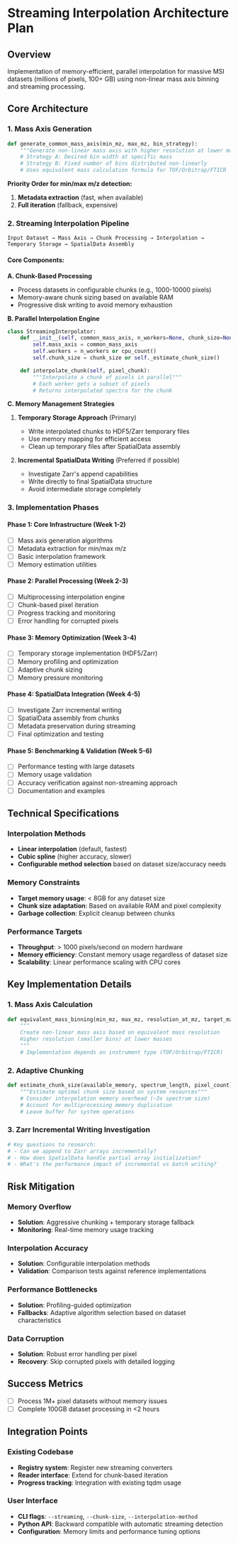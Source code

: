 # Streaming Interpolation Architecture Plan

## Overview
Implementation of memory-efficient, parallel interpolation for massive MSI datasets (millions of pixels, 100+ GB) using non-linear mass axis binning and streaming processing.

## Core Architecture

### 1. Mass Axis Generation
```python
def generate_common_mass_axis(min_mz, max_mz, bin_strategy):
    """Generate non-linear mass axis with higher resolution at lower masses"""
    # Strategy A: Desired bin width at specific mass
    # Strategy B: Fixed number of bins distributed non-linearly
    # Uses equivalent mass calculation formula for TOF/Orbitrap/FTICR
```

**Priority Order for min/max m/z detection:**
1. **Metadata extraction** (fast, when available)
2. **Full iteration** (fallback, expensive)

### 2. Streaming Interpolation Pipeline

```
Input Dataset → Mass Axis → Chunk Processing → Interpolation → Temporary Storage → SpatialData Assembly
```

#### Core Components:

**A. Chunk-Based Processing**
- Process datasets in configurable chunks (e.g., 1000-10000 pixels)
- Memory-aware chunk sizing based on available RAM
- Progressive disk writing to avoid memory exhaustion

**B. Parallel Interpolation Engine**
```python
class StreamingInterpolator:
    def __init__(self, common_mass_axis, n_workers=None, chunk_size=None):
        self.mass_axis = common_mass_axis
        self.workers = n_workers or cpu_count()
        self.chunk_size = chunk_size or self._estimate_chunk_size()

    def interpolate_chunk(self, pixel_chunk):
        """Interpolate a chunk of pixels in parallel"""
        # Each worker gets a subset of pixels
        # Returns interpolated spectra for the chunk
```

**C. Memory Management Strategies**

1. **Temporary Storage Approach** (Primary)
   - Write interpolated chunks to HDF5/Zarr temporary files
   - Use memory mapping for efficient access
   - Clean up temporary files after SpatialData assembly

2. **Incremental SpatialData Writing** (Preferred if possible)
   - Investigate Zarr's append capabilities
   - Write directly to final SpatialData structure
   - Avoid intermediate storage completely

### 3. Implementation Phases

#### Phase 1: Core Infrastructure (Week 1-2)
- [ ] Mass axis generation algorithms
- [ ] Metadata extraction for min/max m/z
- [ ] Basic interpolation framework
- [ ] Memory estimation utilities

#### Phase 2: Parallel Processing (Week 2-3)
- [ ] Multiprocessing interpolation engine
- [ ] Chunk-based pixel iteration
- [ ] Progress tracking and monitoring
- [ ] Error handling for corrupted pixels

#### Phase 3: Memory Optimization (Week 3-4)
- [ ] Temporary storage implementation (HDF5/Zarr)
- [ ] Memory profiling and optimization
- [ ] Adaptive chunk sizing
- [ ] Memory pressure monitoring

#### Phase 4: SpatialData Integration (Week 4-5)
- [ ] Investigate Zarr incremental writing
- [ ] SpatialData assembly from chunks
- [ ] Metadata preservation during streaming
- [ ] Final optimization and testing

#### Phase 5: Benchmarking & Validation (Week 5-6)
- [ ] Performance testing with large datasets
- [ ] Memory usage validation
- [ ] Accuracy verification against non-streaming approach
- [ ] Documentation and examples

## Technical Specifications

### Interpolation Methods
- **Linear interpolation** (default, fastest)
- **Cubic spline** (higher accuracy, slower)
- **Configurable method selection** based on dataset size/accuracy needs

### Memory Constraints
- **Target memory usage**: < 8GB for any dataset size
- **Chunk size adaptation**: Based on available RAM and pixel complexity
- **Garbage collection**: Explicit cleanup between chunks

### Performance Targets
- **Throughput**: > 1000 pixels/second on modern hardware
- **Memory efficiency**: Constant memory usage regardless of dataset size
- **Scalability**: Linear performance scaling with CPU cores

## Key Implementation Details

### 1. Mass Axis Calculation
```python
def equivalent_mass_binning(min_mz, max_mz, resolution_at_mz, target_mz):
    """
    Create non-linear mass axis based on equivalent mass resolution
    Higher resolution (smaller bins) at lower masses
    """
    # Implementation depends on instrument type (TOF/Orbitrap/FTICR)
```

### 2. Adaptive Chunking
```python
def estimate_chunk_size(available_memory, spectrum_length, pixel_count):
    """Estimate optimal chunk size based on system resources"""
    # Consider interpolation memory overhead (~3x spectrum size)
    # Account for multiprocessing memory duplication
    # Leave buffer for system operations
```

### 3. Zarr Incremental Writing Investigation
```python
# Key questions to research:
# - Can we append to Zarr arrays incrementally?
# - How does SpatialData handle partial array initialization?
# - What's the performance impact of incremental vs batch writing?
```

## Risk Mitigation

### Memory Overflow
- **Solution**: Aggressive chunking + temporary storage fallback
- **Monitoring**: Real-time memory usage tracking

### Interpolation Accuracy
- **Solution**: Configurable interpolation methods
- **Validation**: Comparison tests against reference implementations

### Performance Bottlenecks
- **Solution**: Profiling-guided optimization
- **Fallbacks**: Adaptive algorithm selection based on dataset characteristics

### Data Corruption
- **Solution**: Robust error handling per pixel
- **Recovery**: Skip corrupted pixels with detailed logging

## Success Metrics
- [ ] Process 1M+ pixel datasets without memory issues
- [ ] Complete 100GB dataset processing in <2 hours

## Integration Points

### Existing Codebase
- **Registry system**: Register new streaming converters
- **Reader interface**: Extend for chunk-based iteration
- **Progress tracking**: Integration with existing tqdm usage

### User Interface
- **CLI flags**: `--streaming`, `--chunk-size`, `--interpolation-method`
- **Python API**: Backward compatible with automatic streaming detection
- **Configuration**: Memory limits and performance tuning options
